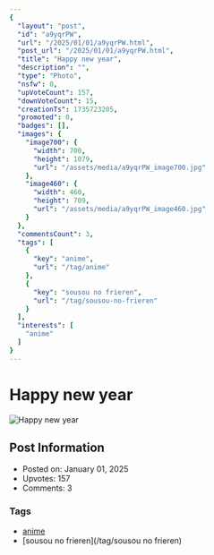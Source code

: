 ```yaml
---
{
  "layout": "post",
  "id": "a9yqrPW",
  "url": "/2025/01/01/a9yqrPW.html",
  "post_url": "/2025/01/01/a9yqrPW.html",
  "title": "Happy new year",
  "description": "",
  "type": "Photo",
  "nsfw": 0,
  "upVoteCount": 157,
  "downVoteCount": 15,
  "creationTs": 1735723205,
  "promoted": 0,
  "badges": [],
  "images": {
    "image700": {
      "width": 700,
      "height": 1079,
      "url": "/assets/media/a9yqrPW_image700.jpg"
    },
    "image460": {
      "width": 460,
      "height": 709,
      "url": "/assets/media/a9yqrPW_image460.jpg"
    }
  },
  "commentsCount": 3,
  "tags": [
    {
      "key": "anime",
      "url": "/tag/anime"
    },
    {
      "key": "sousou no frieren",
      "url": "/tag/sousou-no-frieren"
    }
  ],
  "interests": [
    "anime"
  ]
}
---
```


# Happy new year

![Happy new year](/assets/media/a9yqrPW_image700.jpg)

## Post Information

- Posted on: January 01, 2025
- Upvotes: 157
- Comments: 3

### Tags

- [anime](/tag/anime)
- [sousou no frieren](/tag/sousou no frieren)
